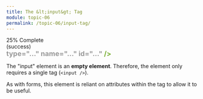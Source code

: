```yaml
---
title: The &lt;input&gt; Tag
module: topic-06
permalink: /topic-06/input-tag/
---
```


<div class="divider-heading"></div>


<div class="panel panel-success">
  <div class="progress" style="margin-bottom: 0; border-bottom-left-radius: 0; border-bottom-right-radius: 0;">
    <div class="progress-bar progress-bar-success progress-bar-striped" role="progressbar" aria-valuenow="25" aria-valuemin="0" aria-valuemax="100" style="width: 25%">
      <span class="sr-only">25% Complete (success)</span>
    </div>
  </div>
  <div class="panel-body">
    <p style="font-size: large; margin: 0;"><span style="color: #79AF33; font-weight: bold;"><input</span> <span style="color: #999">type="..." name="..." id="..."</span> <span style="color: #79AF33; font-weight: bold;">/></span></p>
  </div>
</div>


The "input" element is an **empty element**. Therefore, the element only requires a single tag (`<input />`).

As with forms, this element is reliant on attributes within the tag to allow it to be useful.
